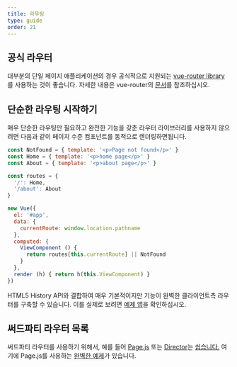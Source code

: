 ```yaml
---
title: 라우팅
type: guide
order: 21
---
```


## 공식 라우터

대부분의 단일 페이지 애플리케이션의 경우 공식적으로 지원되는 [vue-router library](https://github.com/vuejs/vue-router)를 사용하는 것이 좋습니다. 자세한 내용은 vue-router의 [문서](http://vuejs.github.io/vue-router/)를 참조하십시오.

## 단순한 라우팅 시작하기

매우 단순한 라우팅만 필요하고 완전한 기능을 갖춘 라우터 라이브러리를 사용하지 않으려면 다음과 같이 페이지 수준 컴포넌트를 동적으로 렌더링하면됩니다.

``` js
const NotFound = { template: '<p>Page not found</p>' }
const Home = { template: '<p>home page</p>' }
const About = { template: '<p>about page</p>' }

const routes = {
  '/': Home,
  '/about': About
}

new Vue({
  el: '#app',
  data: {
    currentRoute: window.location.pathname
  },
  computed: {
    ViewComponent () {
      return routes[this.currentRoute] || NotFound
    }
  },
  render (h) { return h(this.ViewComponent) }
})
```

HTML5 History API와 결합하여 매우 기본적이지만 기능이 완벽한 클라이언트측 라우터를 구축할 수 있습니다. 이를 실제로 보려면 [예제 앱](https://github.com/chrisvfritz/vue-2.0-simple-routing-example)을 확인하십시오.

## 써드파티 라우터 목록

써드파티 라우터를 사용하기 위해서, 예를 들어 [Page.js](https://github.com/visionmedia/page.js) 또는 [Director](https://github.com/flatiron/director)는 [쉽습니다.](https://github.com/chrisvfritz/vue-2.0-simple-routing-example/compare/master...pagejs) 여기에 Page.js를 사용하는 [완벽한 예제](https://github.com/chrisvfritz/vue-2.0-simple-routing-example/tree/pagejs)가 있습니다.
